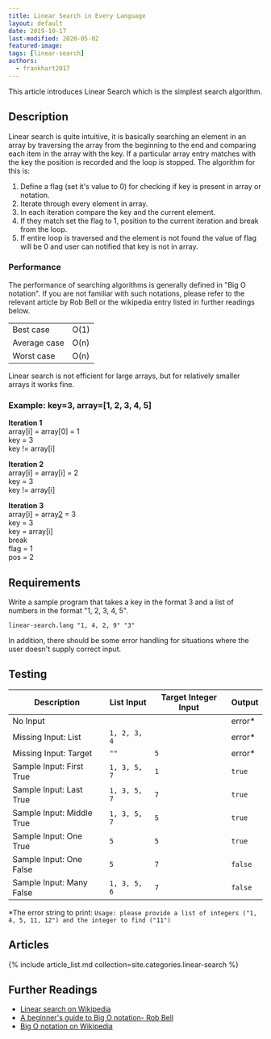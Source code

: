 ```yaml
---
title: Linear Search in Every Language
layout: default
date: 2019-10-17
last-modified: 2020-05-02
featured-image:
tags: [linear-search]
authors:
  - frankhart2017
---
```


This article introduces Linear Search which is the simplest search algorithm.

## Description

Linear search is quite intuitive, it is basically searching an element in an array by traversing 
the array from the beginning to the end and comparing each item in the array with the key. If a 
particular array entry matches with the key the position is recorded and the loop is stopped. 
The algorithm for this is:

1. Define a flag (set it's value to 0) for checking if key is present in array or notation.
2. Iterate through every element in array.
3. In each iteration compare the key and the current element.
4. If they match set the flag to 1, position to the current iteration and break from the loop.
5. If entire loop is traversed and the element is not found the value of flag will be 0 and user 
can notified that key is not in array.

### Performance

The performance of searching algorithms is generally defined in "Big O notation".
If you are not familiar with such notations, please refer to the relevant
article by Rob Bell or the wikipedia entry listed in further readings below.

| | |
|---|---|
| Best case | O(1) |
| Average case | O(n) |
| Worst case | O(n) |

Linear search is not efficient for large arrays, but for relatively smaller arrays it works fine.

### Example: key=3, array=[1, 2, 3, 4, 5]

<b>Iteration 1</b>
<br>array[i] = array[0] = 1
<br>key = 3
<br>key != array[i]

<b>Iteration 2</b>
<br>array[i] = array[i] = 2
<br>key = 3
<br>key != array[i]

<b>Iteration 3</b>
<br>array[i] = array[2] = 3
<br>key = 3
<br>key = array[i]
<br>break
<br>flag = 1
<br>pos = 2

## Requirements

Write a sample program that takes a key in the format 3 and a list of numbers in the 
format "1, 2, 3, 4, 5".

```
linear-search.lang "1, 4, 2, 9" "3"
```

In addition, there should be some error handling for situations where the user
doesn't supply correct input.

## Testing

| Description               | List Input   | Target Integer Input | Output |
|---------------------------|--------------|----------------------|--------|
| No Input                  |              |                      | error\* |
| Missing Input: List       | `1, 2, 3, 4` |                      | error\* |
| Missing Input: Target     | `""`         | `5`                  | error\* |
| Sample Input: First True  | `1, 3, 5, 7` | `1`                  | `true` |
| Sample Input: Last True   | `1, 3, 5, 7` | `7`                  | `true` |
| Sample Input: Middle True | `1, 3, 5, 7` | `5`                  | `true` |
| Sample Input: One True    | `5`          | `5`                  | `true` |
| Sample Input: One False   | `5`          | `7`                  | `false` |
| Sample Input: Many False  | `1, 3, 5, 6` | `7`                  | `false` |

\*The error string to print: `Usage: please provide a list of integers ("1, 4, 5, 11, 12") and the integer to find ("11")`

## Articles

{% include article_list.md collection=site.categories.linear-search %}

## Further Readings

- [Linear search on Wikipedia][1]
- [A beginner's guide to Big O notation- Rob Bell][2]
- [Big O notation on Wikipedia][3]

[1]: https://en.wikipedia.org/wiki/Linear_search
[2]: https://rob-bell.net/2009/06/a-beginners-guide-to-big-o-notation/
[3]: https://en.wikipedia.org/wiki/Big_O_notation
